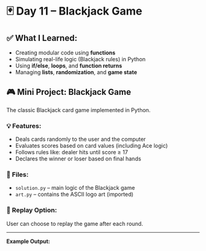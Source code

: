# 🃏 Day 11 – Blackjack Game

## ✅ What I Learned:
- Creating modular code using **functions**
- Simulating real-life logic (Blackjack rules) in Python
- Using **if/else**, **loops**, and **function returns**
- Managing **lists**, **randomization**, and **game state**

## 🎮 Mini Project: Blackjack Game
The classic Blackjack card game implemented in Python.

### 💡 Features:
- Deals cards randomly to the user and the computer
- Evaluates scores based on card values (including Ace logic)
- Follows rules like: dealer hits until score ≥ 17
- Declares the winner or loser based on final hands

### 📂 Files:
- `solution.py` – main logic of the Blackjack game
- `art.py` – contains the ASCII logo art (imported)

### 🔁 Replay Option:
User can choose to replay the game after each round.

---

**Example Output:**


